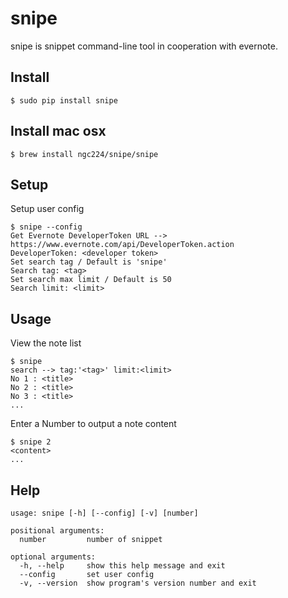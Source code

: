 snipe
=======
snipe is snippet command-line tool in cooperation with evernote.  


Install
-----
    $ sudo pip install snipe

Install mac osx
-----
    $ brew install ngc224/snipe/snipe

Setup
-----
Setup user config 

    $ snipe --config
    Get Evernote DeveloperToken URL --> https://www.evernote.com/api/DeveloperToken.action
    DeveloperToken: <developer token>
    Set search tag / Default is 'snipe'
    Search tag: <tag>
    Set search max limit / Default is 50
    Search limit: <limit>

Usage
-----
View the note list

    $ snipe
    search --> tag:'<tag>' limit:<limit>
    No 1 : <title>
    No 2 : <title>
    No 3 : <title>
    ...
    
Enter a Number to output a note content

    $ snipe 2
    <content>
    ...

Help
-----
    usage: snipe [-h] [--config] [-v] [number]
    
    positional arguments:
      number         number of snippet
    
    optional arguments:
      -h, --help     show this help message and exit
      --config       set user config
      -v, --version  show program's version number and exit
